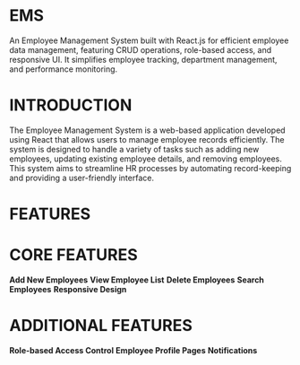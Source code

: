 # EMS
An Employee Management System built with React.js for efficient employee data management, featuring CRUD operations, role-based access, and responsive UI. It simplifies employee tracking, department management, and performance monitoring.
# INTRODUCTION
The Employee Management System is a web-based application developed using React that allows users to manage employee records efficiently. The system is designed to handle a variety of tasks such as adding new employees, updating existing employee details, and removing employees. This system aims to streamline HR processes by automating record-keeping and providing a user-friendly interface.
# FEATURES
# CORE FEATURES
**Add New Employees**
 **View Employee List**
 **Delete Employees**
 **Search Employees**
 **Responsive Design** 
 # ADDITIONAL FEATURES
 **Role-based Access Control** 
  **Employee Profile Pages** 
  **Notifications** 
